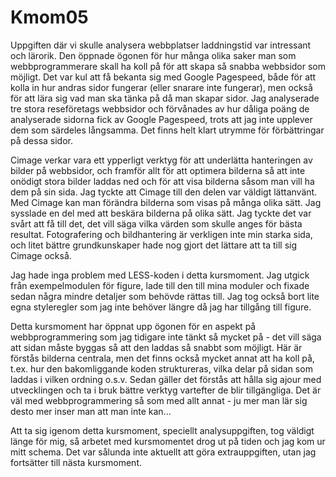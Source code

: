 Kmom05
===============================

Uppgiften där vi skulle analysera webbplatser laddningstid var intressant och lärorik. Den öppnade ögonen för hur många olika saker man som webbprogrammerare skall ha koll på för att skapa så snabba webbsidor som möjligt. Det var kul att få bekanta sig med Google Pagespeed, både för att kolla in hur andras sidor fungerar (eller snarare inte fungerar), men också för att lära sig vad man ska tänka på då man skapar sidor. Jag analyserade tre stora reseföretags webbsidor och förvånades av hur dåliga poäng de analyserade sidorna fick av Google Pagespeed, trots att jag inte upplever dem som särdeles långsamma. Det finns helt klart utrymme för förbättringar på dessa sidor.

Cimage verkar vara ett ypperligt verktyg för att underlätta hanteringen av bilder på webbsidor, och framför allt för att optimera bilderna så att inte onödigt stora bilder laddas ned och för att visa bilderna såsom man vill ha dem på sin sida. Jag tyckte att Cimage till den delen var väldigt lättanvänt. Med Cimage kan man förändra bilderna som visas på många olika sätt. Jag sysslade en del med att beskära bilderna på olika sätt. Jag tyckte det var svårt att få till det, det vill säga vilka värden som skulle anges för bästa resultat. Fotografering och bildhantering är verkligen inte min starka sida, och litet bättre grundkunskaper hade nog gjort det lättare att ta till sig Cimage också.

Jag hade inga problem med LESS-koden i detta kursmoment. Jag utgick från exempelmodulen för figure, lade till den till mina moduler och fixade sedan några mindre detaljer som behövde rättas till. Jag tog också bort lite egna styleregler som jag inte behöver längre då jag har tillgång till figure.

Detta kursmoment har öppnat upp ögonen för en aspekt på webbprogrammering som jag tidigare inte tänkt så mycket på - det vill säga att sidan måste byggas så att den laddas så snabbt som möjligt. Här är förstås bilderna centrala, men det finns också mycket annat att ha koll på, t.ex. hur den bakomliggande koden struktureras, vilka delar på sidan som laddas i vilken ordning o.s.v. Sedan gäller det förstås att hålla sig ajour med utvecklingen och ta i bruk bättre verktyg vartefter de blir tillgängliga. Det är väl med webbprogrammering så som med allt annat - ju mer man lär sig desto mer inser man att man inte kan...

Att ta sig igenom detta kursmoment, speciellt analysuppgiften, tog väldigt länge för mig, så arbetet med kursmomentet drog ut på tiden och jag kom ur mitt schema. Det var sålunda inte aktuellt att göra extrauppgiften, utan jag fortsätter till nästa kursmoment.
